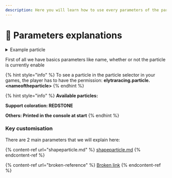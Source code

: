 ```yaml
---
description: Here you will learn how to use every parameters of the particle creator
---
```


# 💾 Parameters explanations

<details>

<summary>Example particle</summary>

```
{
    "name": "RainbowCircle",
    "enable": true,
    "particle": "REDSTONE",
    "item": "GOLDEN_APPLE:0",
    "shapeParticle": [
      {
        "key": "SHAPE_CIRCLE",
        "option": "20;0.66"
      },
      {
        "key": "MASK_PLAYERFOLLOW",
        "option": ""
      }
    ],
    "colorCreator": [
      {
        "key": "RAINBOW",
        "option": "10000;true"
      }
    ]
}
```

</details>

First of all we have basics parameters like name, whether or not the particle is currently enable

{% hint style="info" %}
To see a particle in the particle selector in your games, the player has to have the permission: **elytraracing.particle.\<nameoftheparticle>**
{% endhint %}

{% hint style="info" %}
**Available particles:**

**Support coloration: REDSTONE**

**Others: Printed in the console at start**
{% endhint %}

### **Key customisation**

There are 2 main parameters that we will explain here:

{% content-ref url="shapeparticle.md" %}
[shapeparticle.md](shapeparticle.md)
{% endcontent-ref %}

{% content-ref url="broken-reference" %}
[Broken link](broken-reference)
{% endcontent-ref %}
